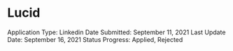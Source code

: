# Lucid

Application Type: Linkedin
Date Submitted: September 11, 2021
Last Update Date: September 16, 2021
Status Progress: Applied, Rejected